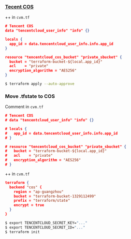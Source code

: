 ### [Tecent COS](https://registry.terraform.io/providers/tencentcloudstack/tencentcloud/latest/docs/resources/cos_bucket)

++ in `cvm.tf`

```json
# Tencent COS
data "tencentcloud_user_info" "info" {}

locals {
  app_id = data.tencentcloud_user_info.info.app_id
}

resource "tencentcloud_cos_bucket" "private_sbucket" {
  bucket = "terraform-bucket-${local.app_id}"
  acl    = "private"
  encryption_algorithm = "AES256"
}
```

```bash
$ terraform apply --auto-approve
```

### Move .tfstate to COS

Comment in `cvm.tf`

```json
# Tencent COS
# data "tencentcloud_user_info" "info" {}

# locals {
#   app_id = data.tencentcloud_user_info.info.app_id
# }

# resource "tencentcloud_cos_bucket" "private_sbucket" {
#   bucket = "terraform-bucket-${local.app_id}"
#   acl    = "private"
#   encryption_algorithm = "AES256"
# }
```

++ in `cvm.tf`

```json
terraform {
  backend "cos" {
    region = "ap-guangzhou"
    bucket = "terraform-bucket-1329112499"
    prefix = "terraform/state"
    encrypt = true
  }
}
```

```bash
$ export TENCENTCLOUD_SECRET_KEY="..."
$ export TENCENTCLOUD_SECRET_ID="..."
$ terraform init
```

